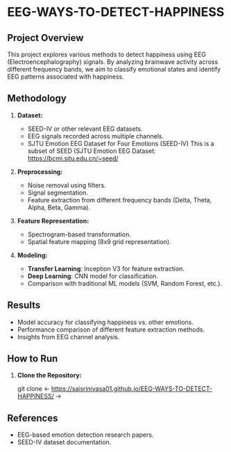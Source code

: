  # EEG-WAYS-TO-DETECT-HAPPINESS

##  Project Overview
This project explores various methods to detect happiness using EEG (Electroencephalography) signals. By analyzing brainwave activity across different frequency bands, we aim to classify emotional states and identify EEG patterns associated with happiness.

##  Methodology
1. **Dataset:**
   - SEED-IV or other relevant EEG datasets.
   - EEG signals recorded across multiple channels.
   - SJTU Emotion EEG Dataset for Four Emotions (SEED-IV) This is a subset of SEED (SJTU Emotion EEG Dataset: https://bcmi.sjtu.edu.cn/~seed/

2. **Preprocessing:**
   - Noise removal using filters.
   - Signal segmentation.
   - Feature extraction from different frequency bands (Delta, Theta, Alpha, Beta, Gamma).

3. **Feature Representation:**
   - Spectrogram-based transformation.
   - Spatial feature mapping (8x9 grid representation).

4. **Modeling:**
   - **Transfer Learning**: Inception V3 for feature extraction.
   - **Deep Learning**: CNN model for classification.
   - Comparison with traditional ML models (SVM, Random Forest, etc.).

## Results
- Model accuracy for classifying happiness vs. other emotions.
- Performance comparison of different feature extraction methods.
- Insights from EEG channel analysis.

##  How to Run
1. **Clone the Repository:**
   
   git clone <- https://saisrinivasa01.github.io/EEG-WAYS-TO-DETECT-HAPPINESS/ ->

##  References
- EEG-based emotion detection research papers.
- SEED-IV dataset documentation.


